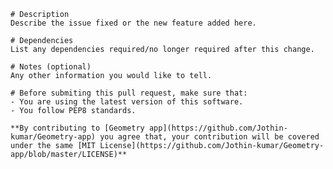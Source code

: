     # Description
    Describe the issue fixed or the new feature added here.

    # Dependencies
    List any dependencies required/no longer required after this change.

    # Notes (optional)
    Any other information you would like to tell.

    # Before submiting this pull request, make sure that:
    - You are using the latest version of this software.
    - You follow PEP8 standards.

    **By contributing to [Geometry app](https://github.com/Jothin-kumar/Geometry-app) you agree that, your contribution will be covered under the same [MIT License](https://github.com/Jothin-kumar/Geometry-app/blob/master/LICENSE)**